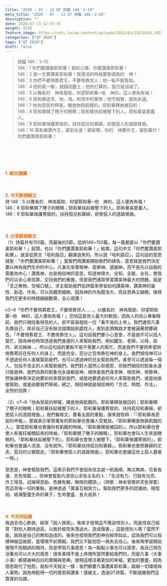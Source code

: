 ```yaml
---
title: "2020 - 07 - 13 QT 詩篇 146：1~10"
meta_title: "2020 - 07 - 13 QT 詩篇 146：1~10"
description: ""
date: 2020-07-13 12:55:45
weight: 8239
feature_image: https://cmtc.tw/wp-content/uploads/2022/03/15235392_10211799862337740_180693556567566654_o-1.webp
categories: ["QT 2020"]
tags: ["QT 2020"]
draft: false
---
```


<blockquote>詩篇 146：1~10<br />
146：1 你們要讚美耶和華！我的心哪，你要讚美耶和華！<br />
146：2 我一生要讚美耶和華！我還活的時候要歌頌我的　神！<br />
146：3 你們不要倚靠君王，不要倚靠世人；他一點不能幫助。<br />
146：4 他的氣一斷，就歸回塵土；他所打算的，當日就消滅了。<br />
146：5 以雅各的　神為幫助、仰望耶和華─他　神的，這人便為有福！<br />
146：6 耶和華造天、地、海，和其中的萬物；他守誠實，直到永遠。<br />
146：7 他為受屈的伸冤，賜食物與飢餓的。耶和華釋放被囚的；<br />
146：8 耶和華開了瞎子的眼睛；耶和華扶起被壓下的人。耶和華喜愛義人。<br />
146：9 耶和華保護寄居的，扶持孤兒和寡婦，卻使惡人的道路彎曲。<br />
146：10 耶和華要作王，直到永遠！錫安哪，你的　神要作王，直到萬代！你們要讚美耶和華！</blockquote><br />
&nbsp;<br />
<br />
&nbsp;<br />
<br />
<span style="color: #ff6600;"><strong>1. </strong><strong>經文誦讀</strong></span><br />
<br />
<span style="color: #ff6600;"><strong> </strong></span><br />
<br />
<span style="color: #ff6600;"><strong>2. 今天默想</strong><strong>經文<br />
</strong></span>詩 146：5 以雅各的　神為幫助、仰望耶和華─他　神的，這人便為有福！<br />
146：8 耶和華開了瞎子的眼睛；耶和華扶起被壓下的人。耶和華喜愛義人。<br />
146：9 耶和華保護寄居的，扶持孤兒和寡婦，卻使惡人的道路彎曲。<br />
<br />
&nbsp;<br />
<br />
<span style="color: #ff6600;"><strong>3. 分享默想經文<br />
</strong></span>（1）詩篇共有150篇，而最後的5節，從詩146~150篇，每一篇都是以「你們要讚美耶和華！」起頭，也以「你們要讚美耶和華！」結束。這句中文「你們要讚美耶和華」，就是從原文「哈利路亞」翻譯過來的。所以說「哈利路亞」，這句話的意思就是：「你們要讚美耶和華！」當我們用讚美開始我們的禱告，意思就是我們決定要以神為我們生命的中心，凡事先來尊榮神、高舉神、感謝神，而不是先以自我的需要為中心！讚美神，也是相信神的意思，知道神偉大、全知、全能、全在，使我們可以全心來信靠，交託我們的重擔。但是我們通常學習讚美神最大的問題，就是「言之無物、空喊口號」，求主幫助我們從詩篇來學習如何讚美神，讚美神的屬性、創造、作為，可以具體而細微。因為神的作為既浩大，而且恩典又細微，值得我們花更多的時間細細數算，全心頌讚！<br />
<br />
v3~6「你們不要倚靠君王，不要倚靠世人……，以雅各的　神為幫助、仰望耶和華─他　神的，這人便為有福！」恐怕這是世人最大的軟弱，因為人的信心專看眼前，我們只相信看得見的人，卻不容易相信一位「看不見的上帝」。我們通常凡事先靠自己，除非自己沒有辦法就開始到處找人，直到走頭無路才會被逼著想要禱告。「不要倚靠君王、不要倚靠世人」，這句話我們要小心意會，不是說不可以找人幫忙，因為神也時常透過我們身邊的人來幫助我們，例如醫生、老師、父母、政府、弟兄姊妹…。所以這句話的重點不是不需要人的幫忙，而是我們不要把希望與倚靠寄託在任何人的身上，而是完全，百分之百倚靠在神的身上。我們相信神可以不透過任何人直接幫助我們，也可以透過神的兒女幫助我們，甚至可以透過每一個人，包括不信主的人來幫助我們。我們對人當然心存感恩，但我們相信的對象永遠只能是神，我們信靠的對象也永遠都是神，順序是我們尋求神、相信神、倚靠神，然後讓神來決定祂要如何來幫助我們，或是祂要透過任何人來幫助我們，或是祂直接幫助，或是祂要我們等候。總之，相信神就是相信神的「方式、時間、作法」，全然的信靠！<br />
<br />
（2）v7~9「他為受屈的伸冤，賜食物與飢餓的。耶和華釋放被囚的；耶和華開了瞎子的眼睛；耶和華扶起被壓下的人、耶和華保護寄居的，扶持孤兒和寡婦，卻使惡人的道路彎曲。」我們看經文，要看全面的重點，康來昌牧師：「『耶和華為受屈的申冤』，那就表示掌管萬有的耶和華也會讓人受冤屈。『耶和華賜食物與飢餓的人』，那麼耶和華也會讓你有飢餓的時候。『耶和華釋放被囚的』，所以耶和華也會使人有冤枉被關起來的時候。『耶和華開了瞎子的眼睛』，耶和華也會叫人生來是瞎眼的。『耶和華扶起被壓下的』，耶和華也會使人被壓下。『耶和華保護寄居的』，耶和華也會讓人流浪、沒有居所。『耶和華扶持孤兒和寡婦』，耶和華也會把寡婦的丈夫，孤兒的父親取走。『耶和華使惡人的道路彎曲』，耶和華也會讓這世上惡人囂張一時。」<br />
<br />
意思是，神會幫助我們，這表示我們不會因為信主就一帆風順、無災無病、花香長漫、天色常藍…。但神會幫助凡憑信心求告主名的人：「生活有力、行路有光亮、作工得息、試煉得恩助、危難有賴、無限的體諒。」（詩歌：神未曾應許天色常藍）而這背後一切的重點，是神透過「萬事互相效力」，幫助我們更多的認識祂、相信祂、結滿聖靈生命的果子，生命豐盛、長大成熟！<br />
<br />
<span style="color: #ff6600;"><strong> </strong></span><br />
<br />
<span style="color: #ff6600;"><strong>4. 今天的回應<br />
</strong></span>我過去信心軟弱，經常「因人跌倒」。後來才發現這不應該怪別人，而是怪自己經常「對別人期待過高，以致於經常失落過大，造成傷害。」這能怪別人嗎？當然不能，因為是自己的無知造成的。後來也發現我們對神也經常如此，認為我們可以指揮神做這做那，當環境不如預期，我們又不斷抱怨一再失去信心。後來再學習開始慢慢不抱錯誤的期待，而是學習凡事感恩！為一點點小事也可以感恩，為自己現在活著也可以大大的感恩！很多事情不是上帝理所當然要給我們的，而是凡事（大事小事）都感謝神白白的賞賜與恩典，發現這樣活著更加的幸福，更加的豐盛，因為感恩取代了抱怨。就和今天經文一樣：我們都要凡事讚美耶和華，超越一切環境與人事物，因為神配得一切的感恩與讚美！感謝主，透過QT詩篇，不斷提醒我們這寶貴的功課。
        